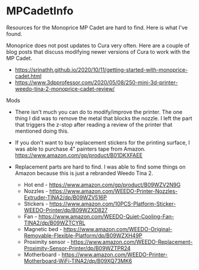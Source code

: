 # MPCadetInfo
Resources for the Monoprice MP Cadet are hard to find. Here is what I've found.

Monoprice does not post updates to Cura very often. Here are a couple of blog posts that discuss modifying newer versions of Cura to work with the MP Cadet.
* https://srinathh.github.io/2020/10/11/getting-started-with-monoprice-cadet.html
* https://www.3dpprofessor.com/2020/05/08/250-mini-3d-printer-weedo-tina-2-monoprice-cadet-review/

Mods
* There isn't much you can do to modify/improve the printer. The one thing I did was to remove the metal that blocks the nozzle. I left the part that triggers the z-stop after reading a review of the printer that mentioned doing this.
* If you don't want to buy replacement stickers for the printing surface, I was able to purchase 4" painters tape from Amazon. https://www.amazon.com/gp/product/B01DKXFAEE

* Replacement parts are hard to find. I was able to find some things on Amazon because this is just a rebranded Weedo Tina 2.
  * Hot end - https://www.amazon.com/gp/product/B09WZV2N9G
  * Nozzles - https://www.amazon.com/WEEDO-Printer-Nozzles-Extruder-TINA2/dp/B09WZV516P
  * Stickers - https://www.amazon.com/10PCS-Platform-Sticker-WEEDO-Printer/dp/B09WZXD827
  * Fan - https://www.amazon.com/WEEDO-Quiet-Cooling-Fan-TINA2/dp/B09WZTCYRL
  * Magnetic bed - https://www.amazon.com/WEEDO-Original-Removable-Flexible-Platform/dp/B09WZXH49P
  * Proximity sensor - https://www.amazon.com/WEEDO-Replacement-Proximity-Sensor-Printer/dp/B09WZTPR24
  * Motherboard - https://www.amazon.com/WEEDO-Printer-Motherboard-WiFi-TINA2/dp/B09XQ73MK6
